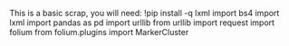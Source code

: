 This is a basic scrap, you will need: 
!pip install -q lxml
import bs4
import lxml
import pandas as pd
import urllib
from urllib import request
import folium
from folium.plugins import MarkerCluster